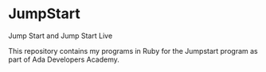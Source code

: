 # JumpStart
Jump Start and Jump Start Live

This repository contains my programs in Ruby for the Jumpstart program as part of Ada Developers Academy.
